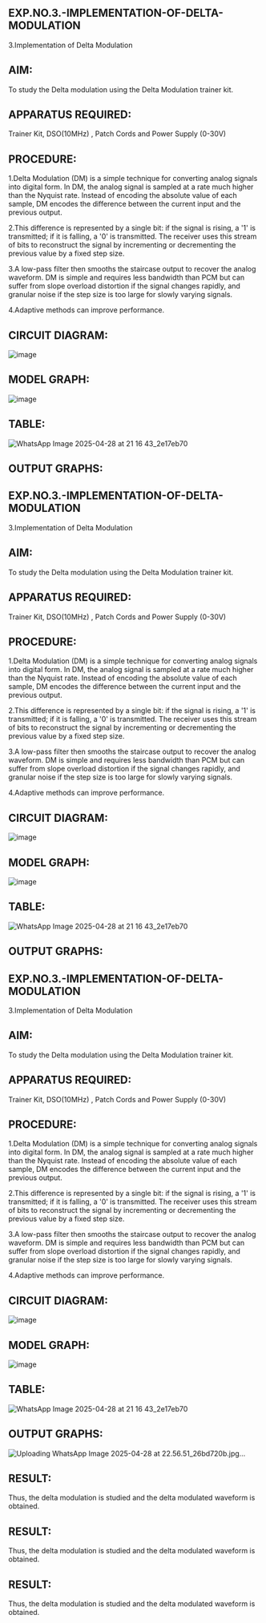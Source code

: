## EXP.NO.3.-IMPLEMENTATION-OF-DELTA-MODULATION

3.Implementation of Delta Modulation 
  
## AIM:  

 To study the Delta modulation using the Delta Modulation trainer kit. 
 
## APPARATUS REQUIRED:

Trainer Kit, DSO(10MHz) , Patch Cords and Power Supply (0-30V) 

## PROCEDURE:

1.Delta Modulation (DM) is a simple technique for converting analog signals into digital form. In DM, the analog signal is sampled at a rate much higher than the Nyquist rate. Instead of encoding the absolute value of each sample, DM encodes the difference between the current input and the previous output. 

2.This difference is represented by a single bit: if the signal is rising, a '1' is transmitted; if it is falling, a '0' is transmitted. The receiver uses this stream of bits to reconstruct the signal by incrementing or decrementing the previous value by a fixed step size.

3.A low-pass filter then smooths the staircase output to recover the analog waveform. DM is simple and requires less bandwidth than PCM but can suffer from slope overload distortion if the signal changes rapidly, and granular noise if the step size is too large for slowly varying signals. 

4.Adaptive methods can improve performance.

## CIRCUIT DIAGRAM:
![image](https://github.com/user-attachments/assets/3d9cc6ff-8d44-4e65-b0f5-5498d0a1a35e)


## MODEL GRAPH:
![image](https://github.com/user-attachments/assets/e93f994b-5fab-4823-a621-8959d96d58c5)


## TABLE:
![WhatsApp Image 2025-04-28 at 21 16 43_2e17eb70](https://github.com/user-attachments/assets/d77dbad8-72a3-4db4-a484-6adaedfc72d0)



## OUTPUT GRAPHS:
## EXP.NO.3.-IMPLEMENTATION-OF-DELTA-MODULATION

3.Implementation of Delta Modulation 
  
## AIM:  

 To study the Delta modulation using the Delta Modulation trainer kit. 
 
## APPARATUS REQUIRED:

Trainer Kit, DSO(10MHz) , Patch Cords and Power Supply (0-30V) 

## PROCEDURE:

1.Delta Modulation (DM) is a simple technique for converting analog signals into digital form. In DM, the analog signal is sampled at a rate much higher than the Nyquist rate. Instead of encoding the absolute value of each sample, DM encodes the difference between the current input and the previous output. 

2.This difference is represented by a single bit: if the signal is rising, a '1' is transmitted; if it is falling, a '0' is transmitted. The receiver uses this stream of bits to reconstruct the signal by incrementing or decrementing the previous value by a fixed step size.

3.A low-pass filter then smooths the staircase output to recover the analog waveform. DM is simple and requires less bandwidth than PCM but can suffer from slope overload distortion if the signal changes rapidly, and granular noise if the step size is too large for slowly varying signals. 

4.Adaptive methods can improve performance.

## CIRCUIT DIAGRAM:
![image](https://github.com/user-attachments/assets/3d9cc6ff-8d44-4e65-b0f5-5498d0a1a35e)


## MODEL GRAPH:
![image](https://github.com/user-attachments/assets/e93f994b-5fab-4823-a621-8959d96d58c5)


## TABLE:
![WhatsApp Image 2025-04-28 at 21 16 43_2e17eb70](https://github.com/user-attachments/assets/d77dbad8-72a3-4db4-a484-6adaedfc72d0)



## OUTPUT GRAPHS:
## EXP.NO.3.-IMPLEMENTATION-OF-DELTA-MODULATION

3.Implementation of Delta Modulation 
  
## AIM:  

 To study the Delta modulation using the Delta Modulation trainer kit. 
 
## APPARATUS REQUIRED:

Trainer Kit, DSO(10MHz) , Patch Cords and Power Supply (0-30V) 

## PROCEDURE:

1.Delta Modulation (DM) is a simple technique for converting analog signals into digital form. In DM, the analog signal is sampled at a rate much higher than the Nyquist rate. Instead of encoding the absolute value of each sample, DM encodes the difference between the current input and the previous output. 

2.This difference is represented by a single bit: if the signal is rising, a '1' is transmitted; if it is falling, a '0' is transmitted. The receiver uses this stream of bits to reconstruct the signal by incrementing or decrementing the previous value by a fixed step size.

3.A low-pass filter then smooths the staircase output to recover the analog waveform. DM is simple and requires less bandwidth than PCM but can suffer from slope overload distortion if the signal changes rapidly, and granular noise if the step size is too large for slowly varying signals. 

4.Adaptive methods can improve performance.

## CIRCUIT DIAGRAM:
![image](https://github.com/user-attachments/assets/3d9cc6ff-8d44-4e65-b0f5-5498d0a1a35e)


## MODEL GRAPH:
![image](https://github.com/user-attachments/assets/e93f994b-5fab-4823-a621-8959d96d58c5)


## TABLE:
![WhatsApp Image 2025-04-28 at 21 16 43_2e17eb70](https://github.com/user-attachments/assets/d77dbad8-72a3-4db4-a484-6adaedfc72d0)



## OUTPUT GRAPHS:
![Uploading WhatsApp Image 2025-04-28 at 22.56.51_26bd720b.jpg…]()



## RESULT:
Thus, the delta modulation is studied and the delta modulated waveform is obtained.



## RESULT:
Thus, the delta modulation is studied and the delta modulated waveform is obtained.


## RESULT:
Thus, the delta modulation is studied and the delta modulated waveform is obtained.
